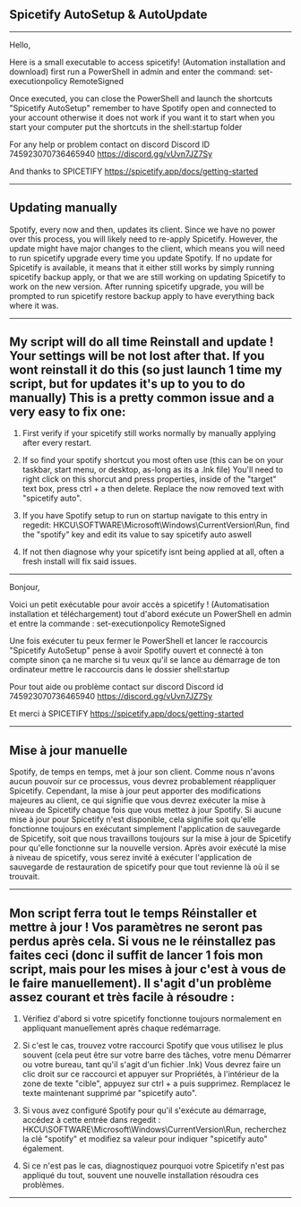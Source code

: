 Spicetify AutoSetup & AutoUpdate
---

---------------------------

Hello,

Here is a small executable to access spicetify! (Automation installation and download) first run a PowerShell in admin and enter the command:
set-executionpolicy RemoteSigned

Once executed, you can close the PowerShell and launch the shortcuts "Spicetify AutoSetup" remember to have Spotify open and connected to your account otherwise it does not work
if you want it to start when you start your computer put the shortcuts in the shell:startup folder

For any help or problem contact on discord
Discord ID 745923070736465940
https://discord.gg/vUvn7JZ7Sy

And thanks to SPICETIFY
https://spicetify.app/docs/getting-started

---------------------------

Updating manually
---

Spotify, every now and then, updates its client. Since we have no power over this process, you will likely need to re-apply Spicetify.
However, the update might have major changes to the client, which means you will need to run spicetify upgrade every time you update Spotify. If no update for Spicetify is available, it means that it either still works by simply running spicetify backup apply, or that we are still working on updating Spicetify to work on the new version.
After running spicetify upgrade, you will be prompted to run spicetify restore backup apply to have everything back where it was.

---------------------------

My script will do all time Reinstall and update ! Your settings will be not lost after that.
If you wont reinstall it do this (so just launch 1 time my script, but for updates it's up to you to do manually)
This is a pretty common issue and a very easy to fix one:
---

1. First verify if your spicetify still works normally by manually applying after every restart. 

2. If so find your spotify shortcut you most often use (this can be on your taskbar, start menu, or desktop, as-long as its a .lnk file) You'll need to right click on this shorcut and press properties, inside of the "target" text box, press ctrl + a then delete. Replace the now removed text with "spicetify auto".

3. If you have Spotify setup to run on startup navigate to this entry in regedit: HKCU\SOFTWARE\Microsoft\Windows\CurrentVersion\Run, find the "spotify" key and edit its value to say spicetify auto aswell

4. If not then diagnose why your spicetify
isnt being applied at all, often a fresh install will fix said issues.

---------------------------

Bonjour,

Voici un petit exécutable pour avoir accès a spicetify ! (Automatisation installation et téléchargement) tout d'abord exécute un PowerShell en admin et entre la commande :
set-executionpolicy RemoteSigned

Une fois exécuter tu peux fermer le PowerShell et lancer le raccourcis "Spicetify AutoSetup" pense à avoir Spotify ouvert et connecté à ton compte sinon ça ne marche
si tu veux qu'il se lance au démarrage de ton ordinateur mettre le raccourcis dans le dossier shell:startup

Pour tout aide ou problème contact sur discord 
Discord id 745923070736465940
https://discord.gg/vUvn7JZ7Sy

Et merci à SPICETIFY
https://spicetify.app/docs/getting-started

---------------------------
Mise à jour manuelle
---

Spotify, de temps en temps, met à jour son client. Comme nous n'avons aucun pouvoir sur ce processus, vous devrez probablement réappliquer Spicetify.
Cependant, la mise à jour peut apporter des modifications majeures au client, ce qui signifie que vous devrez exécuter la mise à niveau de Spicetify chaque fois que vous mettez à jour Spotify. Si aucune mise à jour pour Spicetify n'est disponible, cela signifie soit qu'elle fonctionne toujours en exécutant simplement l'application de sauvegarde de Spicetify, soit que nous travaillons toujours sur la mise à jour de Spicetify pour qu'elle fonctionne sur la nouvelle version.
Après avoir exécuté la mise à niveau de spicetify, vous serez invité à exécuter l'application de sauvegarde de restauration de spicetify pour que tout revienne là où il se trouvait.

---------------------------

Mon script ferra tout le temps Réinstaller et mettre à jour ! Vos paramètres ne seront pas perdus après cela.
Si vous ne le réinstallez pas faites ceci (donc il suffit de lancer 1 fois mon script, mais pour les mises à jour c'est à vous de le faire manuellement).
Il s'agit d'un problème assez courant et très facile à résoudre :
---

1. Vérifiez d'abord si votre spicetify fonctionne toujours normalement en appliquant manuellement après chaque redémarrage.

2. Si c'est le cas, trouvez votre raccourci Spotify que vous utilisez le plus souvent (cela peut être sur votre barre des tâches, votre menu Démarrer ou votre bureau, tant qu'il s'agit d'un fichier .lnk) Vous devrez faire un clic droit sur ce raccourci et appuyer sur Propriétés, à l'intérieur de la zone de texte "cible", appuyez sur ctrl + a puis supprimez. Remplacez le texte maintenant supprimé par "spicetify auto".

3. Si vous avez configuré Spotify pour qu'il s'exécute au démarrage, accédez à cette entrée dans regedit : HKCU\SOFTWARE\Microsoft\Windows\CurrentVersion\Run, recherchez la clé "spotify" et modifiez sa valeur pour indiquer "spicetify auto" également.

4. Si ce n'est pas le cas, diagnostiquez pourquoi votre Spicetify
n'est pas appliqué du tout, souvent une nouvelle installation résoudra ces problèmes.

---------------------------
